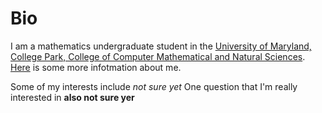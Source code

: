 # Bio 

I am a mathematics undergraduate student in the [University of Maryland, College Park, College of Computer Mathematical and Natural Sciences](https://cmns.umd.edu). [Here](info.txt) is some more infotmation about me.

Some of my interests include *not sure yet*
One question that I'm really interested in **also not sure yer**

